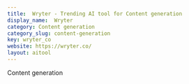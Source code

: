 ```yaml
---
title:  Wryter - Trending AI tool for Content generation
display_name:  Wryter
category: Content generation
category_slug: content-generation
key: wryter_co
website: https://wryter.co/
layout: aitool
---
```


Content generation

